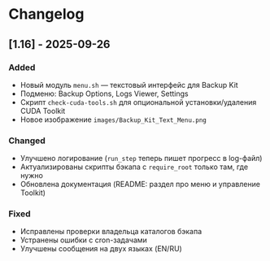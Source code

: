 # Changelog

## [1.16] - 2025-09-26
### Added
- Новый модуль `menu.sh` — текстовый интерфейс для Backup Kit
- Подменю: Backup Options, Logs Viewer, Settings
- Скрипт `check-cuda-tools.sh` для опциональной установки/удаления CUDA Toolkit
- Новое изображение `images/Backup_Kit_Text_Menu.png`

### Changed
- Улучшено логирование (`run_step` теперь пишет прогресс в log-файл)
- Актуализированы скрипты бэкапа с `require_root` только там, где нужно
- Обновлена документация (README: раздел про меню и управление Toolkit)

### Fixed
- Исправлены проверки владельца каталогов бэкапа
- Устранены ошибки с cron-задачами
- Улучшены сообщения на двух языках (EN/RU)

